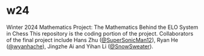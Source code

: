 # w24
Winter 2024 Mathematics Project: The Mathematics Behind the ELO System in Chess
This repository is the coding portion of the project. Collaborators of the final project include Hans Zhu ([@SuperSonicMan12](https://github.com/SuperSonicMan12)), Ryan He ([@wyanhache](https://github.com/wyanhache)), Jingzhe Ai and Yihan Li ([@SnowSweater](https://github.com/SnowSweater)). 
